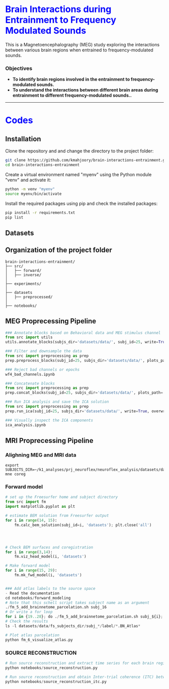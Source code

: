 

# <span style="color: blue;">Brain Interactions during Entrainment to Frequency Modulated Sounds</span>

This is a Magnetoencephalography (MEG) study exploring the interactions between various brain regions when entrained to frequency-modulated sounds.

### Objectives

- **To identify brain regions involved in the entrainment to frequency-modulated sounds.**
- **To understand the interactions between different brain areas during entrainment to different frequency-modulated sounds..**

<!-- ### Data
### Behavioral Paradigm
### Stimuli
### Methods
### Results
-->


**********
# <span style="color: blue;">Codes</span>
## Installation

Clone the repository and and change the directory to the project folder:
```bash
git clone https://github.com/kmahjoory/brain-interactions-entrainment.git
cd brain-interactions-entrainment
```
Create a virtual environment named "myenv" using the Python module "venv" and activate it:
```bash
python -m venv "myenv"
source myenv/bin/activate
```
Install the required packages using pip and check the installed packages:
```bash
pip install -r requirements.txt
pip list
```

## Datasets

## Organization of the project folder
```plaintext
brain-interactions-entrainment/
├── src/                  
│   ├── forward/              
│   ├── inverse/               
│ 
├── experiments/                    
│
├── datasets
│   ├── preprocessed/
│
├── notebooks/              
```
## MEG Proprecessing Pipeline
```python
### Annotate blocks based on Behavioral data and MEG stimulus channel
from src import utils
utils.annotate_blocks(subjs_dir='datasets/data/', subj_id=25, write=True)

### Filter and downsample the data 
from src import preprocessing as prep
prep.preprocess_blocks(subj_id=25, subjs_dir='datasets/data/', plots_path='datasets/plots/', write=True)

### Reject bad channels or epochs
wf4_bad_channels.ipynb

### Concatenate blocks
from src import preprocessing as prep
prep.concat_blocks(subj_id=25, subjs_dir='datasets/data/', plots_path='datasets/plots/')

### Run ICA analysis and save the ICA solution
from src import preprocessing as prep
prep.run_ica(subj_id=25, subjs_dir='datasets/data/', write=True, overwrite=False)

### Visually inspect the ICA components
ica_analysis.ipynb

```

## MRI Proprecessing Pipeline



### Alighning MEG and MRI data
```shell
export SUBJECTS_DIR=~/k1_analyses/prj_neuroflex/neuroflex_analysis/datasets/data/fs_subjects_dir 
mne coreg
```

### Forward model 

```python
# set up the Freesurfer home and subject directory
from src import fm
import matplotlib.pyplot as plt

# estimate BEM solution from Freesurfer output
for i in range(14, 15):
    fm.calc_bem_solution(subj_id=i, 'datasets'); plt.close('all')




# Check BEM surfaces and coregistration
for i in range(3,14):
    fm.viz_head_model(i, 'datasets')

# Make forward model
for i in range(15, 29):
    fm.mk_fwd_model(i, 'datasets')


### Add atlas labels to the source space
- Read the documentation
cd notebooks/forward_modeling
# Note that this schell script takes subject name as an argument
./fm_5_add_brainnetome_parcelation.sh subj_16
# Or write a for loop
for i in {19..28}; do ./fm_5_add_brainnetome_parcelation.sh subj_${i}; done;
# Check the results
ls -l datasets/data/fs_subjects_dir/subj_*/label/*.BN_Atlas*

# Plot atlas parcelation
python fm_6_visualize_atlas.py

```

### SOURCE RECONSTRUCTION

```python
# Run source reconstruction and extract time series for each brain region
python notebooks/source_reconstruction.py

# Run source reconstruction and obtain Inter-trial coherence (ITC) between Primary Auditory Cortex and other brain regions
python notebooks/source_reconstruction_itc.py


```
